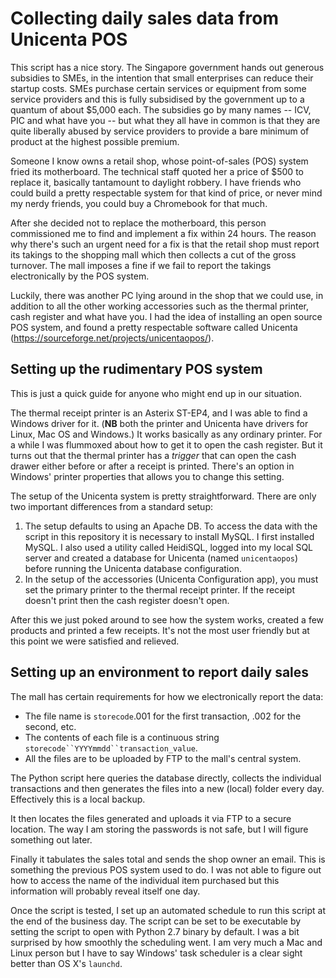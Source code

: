 # Collecting daily sales data from Unicenta POS

This script has a nice story. The Singapore government hands out generous subsidies to SMEs, in the intention that small enterprises can reduce their startup costs. SMEs purchase certain services or equipment from some service providers and this is fully subsidised by the government up to a quantum of about $5,000 each. The subsidies go by many names -- ICV, PIC and what have you -- but what they all have in common is that they are quite liberally abused by service providers to provide a bare minimum of product at the highest possible premium.

Someone I know owns a retail shop, whose point-of-sales (POS) system fried its motherboard. The technical staff quoted her a price of $500 to replace it, basically tantamount to daylight robbery. I have friends who could build a pretty respectable system for that kind of price, or never mind my nerdy friends, you could buy a Chromebook for that much.  

After she decided not to replace the motherboard, this person commissioned me to find and implement a fix within 24 hours. The reason why there's such an urgent need for a fix is that the retail shop must report its takings to the shopping mall which then collects a cut of the gross turnover. The mall imposes a fine if we fail to report the takings electronically by the POS system. 

Luckily, there was another PC lying around in the shop that we could use, in addition to all the other working accessories such as the thermal printer, cash register and what have you. I had the idea of installing an open source POS system, and found a pretty respectable software called Unicenta (https://sourceforge.net/projects/unicentaopos/). 

## Setting up the rudimentary POS system

This is just a quick guide for anyone who might end up in our situation. 

The thermal receipt printer is an Asterix ST-EP4, and I was able to find a Windows driver for it. (**NB** both the printer and Unicenta have drivers for Linux, Mac OS and Windows.) It works basically as any ordinary printer. For a while I was flummoxed about how to get it to open the cash register. But it turns out that the thermal printer has a *trigger* that can open the cash drawer either before or after a receipt is printed. There's an option in Windows' printer properties that allows you to change this setting. 

The setup of the Unicenta system is pretty straightforward. There are only two important differences from a standard setup: 

1. The setup defaults to using an Apache DB. To access the data with the script in this repository it is necessary to install MySQL. I first installed MySQL. I also used a utility called HeidiSQL, logged into my local SQL server and created a database for Unicenta (named `unicentaopos`) before running the Unicenta database configuration. 
2. In the setup of the accessories (Unicenta Configuration app), you must set the primary printer to the thermal receipt printer. If the receipt doesn't print then the cash register doesn't open. 

After this we just poked around to see how the system works, created a few products and printed a few receipts. It's not the most user friendly but at this point we were satisfied and relieved. 

## Setting up an environment to report daily sales

The mall has certain requirements for how we electronically report the data: 
* The file name is `storecode`.001 for the first transaction, .002 for the second, etc.
* The contents of each file is a continuous string `storecode``YYYYmmdd``transaction_value`.
* All the files are to be uploaded by FTP to the mall's central system. 

The Python script here queries the database directly, collects the individual transactions and then generates the files into a new (local) folder every day. Effectively this is a local backup. 

It then locates the files generated and uploads it via FTP to a secure location. The way I am storing the passwords is not safe, but I will figure something out later. 

Finally it tabulates the sales total and sends the shop owner an email. This is something the previous POS system used to do. I was not able to figure out how to access the name of the individual item purchased but this information will probably reveal itself one day. 

Once the script is tested, I set up an automated schedule to run this script at the end of the business day. The script can be set to be executable by setting the script to open with Python 2.7 binary by default. I was a bit surprised by how smoothly the scheduling went. I am very much a Mac and Linux person but I have to say Windows' task scheduler is a clear sight better than OS X's `launchd`. 
